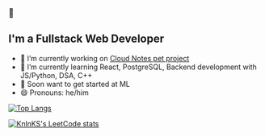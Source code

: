 ### 👋

## I'm a Fullstack Web Developer

- 🔭 I’m currently working on [Cloud Notes pet project](https://github.com/ssh319/cloud_notes)
- 🌱 I’m currently learning React, PostgreSQL, Backend development with JS/Python, DSA, C++
- 🤔 Soon want to get started at ML
- 😄 Pronouns: he/him


[![Top Langs](https://github-readme-stats.vercel.app/api/top-langs/?username=ssh319&theme=dark)](https://github.com/anuraghazra/github-readme-stats)

[![KnlnKS's LeetCode stats](https://leetcode-stats-six.vercel.app/api?username=ssh319&theme=dark)](https://github.com/KnlnKS/leetcode-stats)
